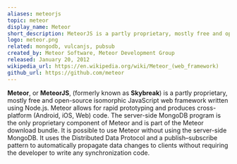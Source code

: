 ```yaml
---
aliases: meteorjs
topic: meteor
display_name: Meteor
short_description: MeteorJS is a partly proprietary, mostly free and open-source isomorphic JavaScript web framework written using Node.js.
logo: meteor.png
related: mongodb, vulcanjs, pubsub
created_by: Meteor Software, Meteor Development Group
released: January 20, 2012
wikipedia_url: https://en.wikipedia.org/wiki/Meteor_(web_framework)
github_url: https://github.com/meteor
---
```

**Meteor**, or **MeteorJS**, (formerly known as **Skybreak**) is a partly proprietary, mostly free and open-source isomorphic JavaScript web framework written using Node.js. Meteor allows for rapid prototyping and produces cross-platform (Android, iOS, Web) code. The server-side MongoDB program is the only proprietary component of Meteor and is part of the Meteor download bundle. It is possible to use Meteor without using the server-side MongoDB. It uses the Distributed Data Protocol and a publish–subscribe pattern to automatically propagate data changes to clients without requiring the developer to write any synchronization code. 
